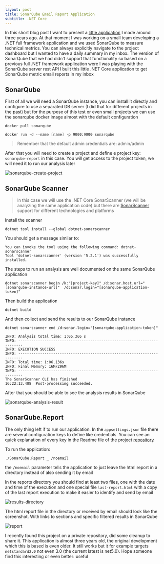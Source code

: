 ```yaml
---
layout: post
title: SonarQube Email Report Application
subtitle: .NET Core
---
```


In this short blog post I want to present a [little application](https://github.com/mamcer/sonarqube-report) I made around three years ago. At that moment I was working on a small team developing a .NET full framework application and we used SonarQube to measure technical metrics. You can always explicitly navigate to the project dashboard but I wanted to have a daily summary in my inbox. The version of SonarQube that we had didn't support that functionality so based on a previous full .NET framework application were I was playing with the SonarQube server rest API I built this little .NET Core application to get SonarQube metric email reports in my inbox

## SonarQube

First of all we will need a SonarQube instance, you can install it directly and configure to use a separated DB server (I did that for different projects in the past) but for the purpose of this test or even small projects we can use the sonarqube docker image almost with the default configuration

    docker pull sonarqube

    docker run -d --name [name] -p 9000:9000 sonarqube

> Remember that the default admin credentials are: admin/admin

After that you will need to create a project and define e project key: `sonarqube-report` in this case. You will get access to the project token, we will need it to run our analysis later

![sonarqube-create-project](../img/2021-05-01-sonar-qube-email-report/01-sonarqube-create-project.png)

## SonarQube Scanner

> In this case we will use the .NET Core SonarScanner (we will be analyzing the same application code) but there are [SonarScanner](https://docs.sonarqube.org/latest/analysis/scan/sonarscanner/) support for different technologies and platforms

Install the scanner

    dotnet tool install --global dotnet-sonarscanner

You should get a message similar to:

    You can invoke the tool using the following command: dotnet-sonarscanner
    Tool 'dotnet-sonarscanner' (version '5.2.1') was successfully installed.

The steps to run an analysis are well documented on the same SonarQube application

    dotnet sonarscanner begin /k:"[project-key]" /d:sonar.host.url="[sonarqube-instance-url]"  /d:sonar.login="[sonarqube-application-token]"

Then build the application

    dotnet build

And then collect and send the results to our SonarQube instance

    dotnet sonarscanner end /d:sonar.login="[sonarqube-application-token]"

    INFO: Analysis total time: 1:05.366 s
    INFO: ------------------------------------------------------------------------
    INFO: EXECUTION SUCCESS
    INFO: ------------------------------------------------------------------------
    INFO: Total time: 1:06.136s
    INFO: Final Memory: 16M/296M
    INFO: ------------------------------------------------------------------------
    The SonarScanner CLI has finished
    16:22:13.408  Post-processing succeeded.

After that you should be able to see the analysis results in SonarQube

![sonarqube-analysis-result](../img/2021-05-01-sonar-qube-email-report/02-sonarqube-results.png)

## SonarQube.Report

The only thing left if to run our application. In the `appsettings.json` file there are several configuration keys to define like credentials. You can see an quick explanation of every key in the Readme file of the project [repository](git@github.com:mamcer/sonarqube-report.git)

To run the application:

    ./SonarQube.Report _ /noemail

the `/noemail` parameter tells the application to just leave the html report in a directory instead of also sending it by email

In the reports directory you should find at least two files, one with the date and time of the execution and one special file `last-report.html` with a copy of the last report execution to make it easier to identify and send by email

![results-directory](../img/2021-05-01-sonar-qube-email-report/03-reports.png)

The html report file in the directory or received by email should look like the screenshot. With links to sections and specific filtered results in SonarQube

![report](../img/2021-05-01-sonar-qube-email-report/04-report.png)

I recently found this project on a private repository, did some cleanup to share it. This application is almost three years old, the original development which this is based is even older. It still works but it for example targets `netstandard2.0` not even 3.0 (the current latest is net5.0). Hope someone find this interesting or even better: useful
